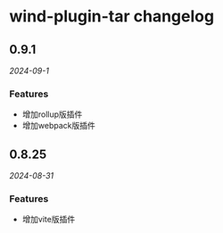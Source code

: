 # wind-plugin-tar changelog

## 0.9.1

_2024-09-1_

### Features

- 增加rollup版插件
- 增加webpack版插件

## 0.8.25

_2024-08-31_

### Features

- 增加vite版插件

<!-- ### Bug Fixes

- 暂无. -->
